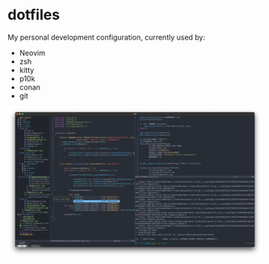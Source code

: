 # dotfiles

My personal development configuration, currently used by:
* Neovim
* zsh
* kitty
* p10k
* conan
* git

![demo](https://github.com/SimonZimmer/dotfiles/blob/master/.config/demo.png)
